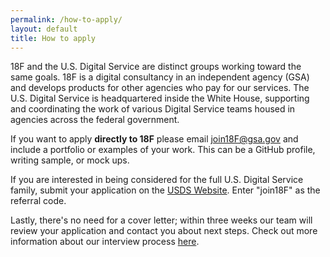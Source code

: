 ```yaml
---
permalink: /how-to-apply/
layout: default
title: How to apply
---
```


18F and the U.S. Digital Service are distinct groups working toward the same goals. 18F is a digital consultancy in an independent agency (GSA) and develops products for other agencies who pay for our services. The U.S. Digital Service is headquartered inside the White House, supporting and coordinating the work of various Digital Service teams housed in agencies across the federal government.

If you want to apply <b>directly to 18F</b> please email join18F@gsa.gov and include a portfolio or examples of your work. This can be a GitHub profile, writing sample, or mock ups. 

If you are interested in being considered for the full U.S. Digital Service family, submit your application on the [USDS Website](https://www.whitehouse.gov/digital/united-states-digital-service/apply). Enter "join18F" as the referral code. 

Lastly, there's no need for a cover letter; within three weeks our team will review your application and contact you about next steps. Check out more information about our interview process [here](/joining-18f/interview-process).

